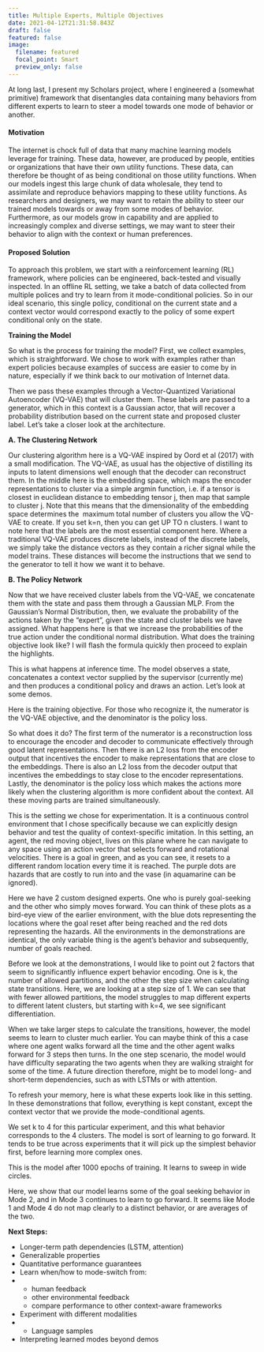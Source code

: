 ```yaml
---
title: Multiple Experts, Multiple Objectives
date: 2021-04-12T21:31:58.843Z
draft: false
featured: false
image:
  filename: featured
  focal_point: Smart
  preview_only: false
---
```

At long last, I present my Scholars project, where I engineered a (somewhat primitive) framework that disentangles data containing many behaviors from different experts to learn to steer a model towards one mode of behavior or another.

#### Motivation

The internet is chock full of data that many machine learning models leverage for training. These data, however, are produced by people, entities or organizations that have their own utility functions. These data, can therefore be thought of as being conditional on those utility functions. When our models ingest this large chunk of data wholesale, they tend to assimilate and reproduce behaviors mapping to these utility functions. As researchers and designers, we may want to retain the ability to steer our trained models towards or away from some modes of behavior. Furthermore, as our models grow in capability and are applied to increasingly complex and diverse settings, we may want to steer their behavior to align with the context or human preferences.



#### Proposed Solution

To approach this problem, we start with a reinforcement learning (RL) framework, where policies can be engineered, back-tested and visually inspected. In an offline RL setting, we take a batch of data collected from multiple polices and try to learn from it mode-conditional policies. So in our ideal scenario, this single policy, conditional on the current state and a context vector would correspond exactly to the policy of some expert conditional only on the state.



**Training the Model**

So what is the process for training the model? First, we collect examples, which is straightforward. We chose to work with examples rather than expert policies because examples of success are easier to come by in nature, especially if we think back to our motivation of Internet data. 

Then we pass these examples through a Vector-Quantized Variational Autoencoder (VQ-VAE) that will cluster them. These labels are passed to a generator, which in this context is a Gaussian actor, that will recover a probability distribution based on the current state and proposed cluster label. Let’s take a closer look at the architecture.



**A. The Clustering Network**

Our clustering algorithm here is a VQ-VAE inspired by Oord et al (2017) with a small modification. The VQ-VAE, as usual has the objective of distilling its inputs to latent dimensions well enough that the decoder can reconstruct them. In the middle here is the embedding space, which maps the encoder representations to cluster via a simple argmin function, i.e. if a tensor is closest in euclidean distance to embedding tensor j, then map that sample to cluster j. Note that this means that the dimensionality of the embedding space determines the  maximum total number of clusters you allow the VQ-VAE to create. If you set k=n, then you can get UP TO n clusters. I want to note here that the labels are the most essential component here. Where a traditional VQ-VAE produces discrete labels, instead of the discrete labels, we simply take the distance vectors as they contain a richer signal while the model trains. These distances will become the instructions that we send to the generator to tell it how we want it to behave.



**B. The Policy Network**

Now that we have received cluster labels from the VQ-VAE, we concatenate them with the state and pass them through a Gaussian MLP. From the Gaussian’s Normal Distribution, then, we evaluate the probability of the actions taken by the “expert”, given the state and cluster labels we have assigned. What happens here is that we increase the probabilities of the true action under the conditional normal distribution. What does the training objective look like? I will flash the formula quickly then proceed to explain the highlights.

This is what happens at inference time. The model observes a state, concatenates a context vector supplied by the supervisor (currently me) and then produces a conditional policy and draws an action. Let’s look at some demos.

Here is the training objective. For those who recognize it, the numerator is the VQ-VAE objective, and the denominator is the policy loss.

So what does it do? The first term of the numerator is a reconstruction loss to encourage the encoder and decoder to communicate effectively through good latent representations. Then there is an L2 loss from the encoder output that incentives the encoder to make representations that are close to the embeddings. There is also an L2 loss from the decoder output that incentives the embeddings to stay close to the encoder representations. Lastly, the denominator is the policy loss which makes the actions more likely when the clustering algorithm is more confident about the context. All these moving parts are trained simultaneously.

This is the setting we chose for experimentation. It is a continuous control environment that I chose specifically because we can explicitly design behavior and test the quality of context-specific imitation. In this setting, an agent, the red moving object, lives on this plane where he can navigate to any space using an action vector that selects forward and rotational velocities. There is a goal in green, and as you can see, it resets to a different random location every time it is reached. The purple dots are hazards that are costly to run into and the vase (in aquamarine can be ignored).

Here we have 2 custom designed experts. One who is purely goal-seeking and the other who simply moves forward. You can think of these plots as a bird-eye view of the earlier environment, with the blue dots representing the locations where the goal reset after being reached and the red dots representing the hazards. All the environments in the demonstrations are identical, the only variable thing is the agent’s behavior and subsequently, number of goals reached.

Before we look at the demonstrations, I would like to point out 2 factors that seem to significantly influence expert behavior encoding. One is k, the number of allowed partitions, and the other the step size when calculating state transitions. Here, we are looking at a step size of 1. We can see that with fewer allowed partitions, the model struggles to map different experts to different latent clusters, but starting with k=4, we see significant differentiation.

When we take larger steps to calculate the transitions, however, the model seems to learn to cluster much earlier. You can maybe think of this a case where one agent walks forward all the time and the other agent walks forward for 3 steps then turns. In the one step scenario, the model would have difficulty separating the two agents when they are walking straight for some of the time. A future direction therefore, might be to model long- and short-term dependencies, such as with LSTMs or with attention.

To refresh your memory, here is what these experts look like in this setting. In these demonstrations that follow, everything is kept constant, except the context vector that we provide the mode-conditional agents.

We set k to 4 for this particular experiment, and this what behavior corresponds to the 4 clusters. The model is sort of learning to go forward. It tends to be true across experiments that it will pick up the simplest behavior first, before learning more complex ones.

This is the model after 1000 epochs of training. It learns to sweep in wide circles.

Here, we show that our model learns some of the goal seeking behavior in Mode 2, and in Mode 3 continues to learn to go forward. It seems like Mode 1 and Mode 4 do not map clearly to a distinct behavior, or are averages of the two.

**Next Steps:**

* Longer-term path dependencies (LSTM, attention)
* Generalizable properties
* Quantitative performance guarantees
* Learn when/how to mode-switch from:
* * human feedback
  * other environmental feedback
  * compare performance to other context-aware frameworks
* Experiment with different modalities
* * Language samples
* Interpreting learned modes beyond demos
